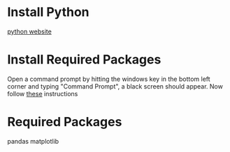 # Install Python
[python website](https://www.python.org/downloads/)

# Install Required Packages
Open a command prompt by hitting the windows key in the bottom left corner and typing "Command Prompt", a black screen should appear. Now follow 
[these](https://packaging.python.org/en/latest/tutorials/installing-packages/#use-pip-for-installing)
 instructions

# Required Packages
pandas
matplotlib
